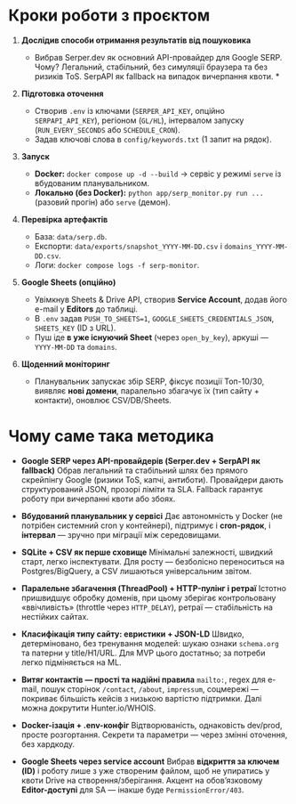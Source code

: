 # Кроки роботи з проєктом
1. **Дослідив способи отримання результатів від пошуковика**
   * Вибрав Serper.dev як основний API-провайдер для Google SERP. Чому? Легальний, стабільний, без симуляції браузера та без ризиків ToS. SerpAPI як fallback на випадок вичерпання квоти. *

2. **Підготовка оточення**

   * Створив `.env` із ключами (`SERPER_API_KEY`, опційно `SERPAPI_API_KEY`), регіоном (`GL/HL`), інтервалом запуску (`RUN_EVERY_SECONDS` або `SCHEDULE_CRON`).
   * Задав ключові слова в `config/keywords.txt` (1 запит на рядок).

3. **Запуск**

   * **Docker:** `docker compose up -d --build` → сервіс у режимі `serve` із вбудованим планувальником.
   * **Локально (без Docker):** `python app/serp_monitor.py run ...` (разовий прогін) або `serve` (демон).

4. **Перевірка артефактів**

   * База: `data/serp.db`.
   * Експорти: `data/exports/snapshot_YYYY-MM-DD.csv` і `domains_YYYY-MM-DD.csv`.
   * Логи: `docker compose logs -f serp-monitor`.

5. **Google Sheets (опційно)**

   * Увімкнув Sheets & Drive API, створив **Service Account**, додав його e-mail у **Editors** до таблиці.
   * В `.env` задав `PUSH_TO_SHEETS=1`, `GOOGLE_SHEETS_CREDENTIALS_JSON`, `SHEETS_KEY` (ID з URL).
   * Пуш іде **в уже існуючий Sheet** (через `open_by_key`), аркуші — `YYYY-MM-DD` та `domains`.

6. **Щоденний моніторинг**

   * Планувальник запускає збір SERP, фіксує позиції Топ-10/30, виявляє **нові домени**, паралельно збагачує їх (тип сайту + контакти), оновлює CSV/DB/Sheets.

# Чому саме така методика

* **Google SERP через API-провайдерів (Serper.dev + SerpAPI як fallback)**
  Обрав легальний та стабільний шлях без прямого скрейпінгу Google (ризики ToS, капчі, антиботи). Провайдери дають структурований JSON, прозорі ліміти та SLA. Fallback гарантує роботу при вичерпанні квоти або збоях.

* **Вбудований планувальник у сервісі**
  Дає автономність у Docker (не потрібен системний cron у контейнері), підтримує і **cron-рядок**, і **інтервал** — зручно при міграції між середовищами.

* **SQLite + CSV як перше сховище**
  Мінімальні залежності, швидкий старт, легко інспектувати. Для росту — безболісно переноситься на Postgres/BigQuery, а CSV лишаються універсальним звітом.

* **Паралельне збагачення (ThreadPool) + HTTP-пулінг і ретраї**
  Істотно пришвидшує обробку доменів, при цьому зберігає контрольовану «ввічливість» (throttle через `HTTP_DELAY`), ретраї — стабільність на нестійких сайтах.

* **Класифікація типу сайту: евристики + JSON-LD**
  Швидко, детерміновано, без тренування моделей: шукаю ознаки `schema.org` та патерни у title/H1/URL. Для MVP цього достатньо; за потреби легко підміняється на ML.

* **Витяг контактів — прості та надійні правила**
  `mailto:`, regex для e-mail, пошук сторінок `/contact`, `/about`, `impressum`, соцмережі — покриває більшість кейсів з низькою вартістю підтримки. Далі можна докрутити Hunter.io/WHOIS.

* **Docker-ізація + .env-конфіг**
  Відтворюваність, однаковість dev/prod, просте розгортання. Секрети та параметри — через змінні оточення, без хардкоду.

* **Google Sheets через service account**
  Вибрав **відкриття за ключем (ID)** і роботу лише з уже створеним файлом, щоб не упиратись у квоти Drive на створення/зберігання. Акцент на обов’язковому **Editor-доступі** для SA — інакше буде `PermissionError/403`.

